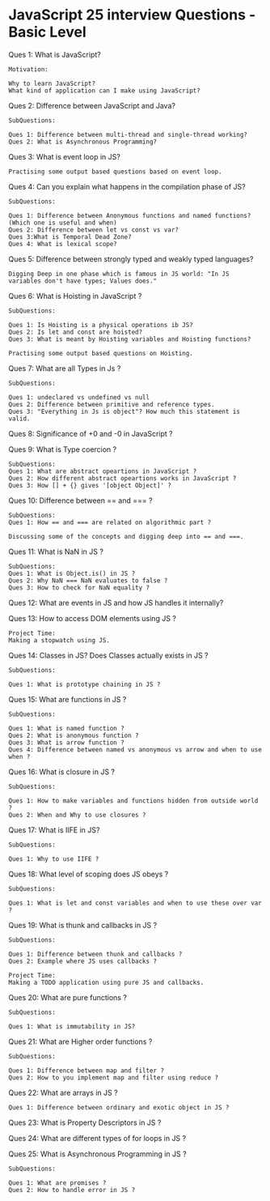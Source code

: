 # JavaScript 25 interview Questions - Basic Level

Ques 1: What is JavaScript?

    Motivation:

    Why to learn JavaScript?
    What kind of application can I make using JavaScript?

Ques 2: Difference between JavaScript and Java?

    SubQuestions:

    Ques 1: Difference between multi-thread and single-thread working?
    Ques 2: What is Asynchronous Programming?

Ques 3: What is event loop in JS?

    Practising some output based questions based on event loop.

Ques 4: Can you explain what happens in the compilation phase of JS?

    SubQuestions:

    Ques 1: Difference between Anonymous functions and named functions? (Which one is useful and when)
    Ques 2: Difference between let vs const vs var?
    Ques 3:What is Temporal Dead Zone?
    Ques 4: What is lexical scope?

Ques 5: Difference between strongly typed and weakly typed languages?

    Digging Deep in one phase which is famous in JS world: "In JS variables don't have types; Values does."

Ques 6: What is Hoisting in JavaScript ?

    SubQuestions:

    Ques 1: Is Hoisting is a physical operations ib JS?
    Ques 2: Is let and const are hoisted?
    Ques 3: What is meant by Hoisting variables and Hoisting functions?

    Practising some output based questions on Hoisting.

Ques 7: What are all Types in Js ?

    SubQuestions:

    Ques 1: undeclared vs undefined vs null
    Ques 2: Difference between primitive and reference types.
    Ques 3: "Everything in Js is object"? How much this statement is valid.

Ques 8: Significance of +0 and -0 in JavaScript ?

Ques 9: What is Type coercion ?

    SubQuestions:
    Ques 1: What are abstract opeartions in JavaScript ?
    Ques 2: How different abstract opeartions works in JavaScript ?
    Ques 3: How [] + {} gives '[object Object]' ?

Ques 10: Difference between == and === ?

    SubQuestions:
    Ques 1: How == and === are related on algorithmic part ?

    Discussing some of the concepts and digging deep into == and ===.

Ques 11: What is NaN in JS ?

    SubQuestions:
    Ques 1: What is Object.is() in JS ?
    Ques 2: Why NaN === NaN evaluates to false ?
    Ques 3: How to check for NaN equality ?

Ques 12: What are events in JS and how JS handles it internally?

Ques 13: How to access DOM elements using JS ?

    Project Time:
    Making a stopwatch using JS.

Ques 14: Classes in JS? Does Classes actually exists in JS ?

    SubQuestions:

    Ques 1: What is prototype chaining in JS ?

Ques 15: What are functions in JS ?

    SubQuestions:

    Ques 1: What is named function ?
    Ques 2: What is anonymous function ?
    Ques 3: What is arrow function ?
    Ques 4: Difference between named vs anonymous vs arrow and when to use when ?

Ques 16: What is closure in JS ?

    SubQuestions:

    Ques 1: How to make variables and functions hidden from outside world ?
    Ques 2: When and Why to use closures ?

Ques 17: What is IIFE in JS?

    SubQuestions:

    Ques 1: Why to use IIFE ?

Ques 18: What level of scoping does JS obeys ?

    SubQuestions:

    Ques 1: What is let and const variables and when to use these over var ?

Ques 19: What is thunk and callbacks in JS ?

    SubQuestions:

    Ques 1: Difference between thunk and callbacks ?
    Ques 2: Example where JS uses callbacks ?

    Project Time:
    Making a TODO application using pure JS and callbacks.

Ques 20: What are pure functions ?

    SubQuestions:

    Ques 1: What is immutability in JS?

Ques 21: What are Higher order functions ?

    SubQuestions:

    Ques 1: Difference between map and filter ?
    Ques 2: How to you implement map and filter using reduce ?

Ques 22: What are arrays in JS ?

    Ques 1: Difference between ordinary and exotic object in JS ?

Ques 23: What is Property Descriptors in JS ?

Ques 24: What are different types of for loops in JS ?

Ques 25: What is Asynchronous Programming in JS ?

    SubQuestions:

    Ques 1: What are promises ?
    Ques 2: How to handle error in JS ?
